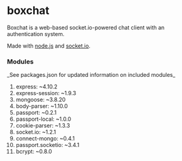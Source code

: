 boxchat
=======

Boxchat is a web-based socket.io-powered chat client with an authentication system.

Made with <a href="http://nodejs.org/">node.js</a> and <a href="http://socket.io">socket.io</a>.

<h3>Modules</h3>
_See packages.json for updated information on included modules_
<ol>
  <li>express: ~4.10.2</li>
  <li>express-session: ~1.9.3</li>
  <li>mongoose: ~3.8.20</li>
  <li>body-parser: ~1.10.0</li>
  <li>passport: ~0.2.1</li>
  <li>passport-local: ~1.0.0</li>
  <li>cookie-parser: ~1.3.3</li>
  <li>socket.io: ~1.2.1</li>
  <li>connect-mongo: ~0.4.1</li>
  <li>passport.socketio: ~3.4.1</li>
  <li>bcrypt: ~0.8.0</li>
</ol>
